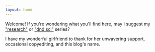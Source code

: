 ```yaml
---
layout: home
---
```

Welcome! If you're wondering what you'll find here, may I suggest my ["research"](/series/research.md) or ["dnd.sci"](/series/dnd.sci.md) series?

I have my wonderful girlfriend to thank for her unwavering support, occasional copyediting, and this blog's name.
